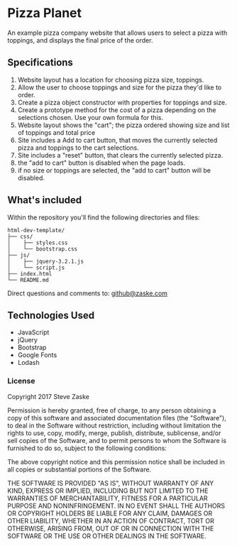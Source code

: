# Pizza Planet
An example pizza company website that allows users to select a pizza with toppings, and displays the final price of the order.

## Specifications
1. Website layout has a location for choosing pizza size, toppings.
2. Allow the user to choose toppings and size for the pizza they'd like to order.
3. Create a pizza object constructor with properties for toppings and size.
4. Create a prototype method for the cost of a pizza depending on the selections chosen. Use your own formula for this.
5. Website layout shows the "cart"; the pizza ordered showing size and list of toppings and total price
6. Site includes a Add to cart button, that moves the currently selected pizza and toppings to the cart selections.
7. Site includes a "reset" button, that clears the currently selected pizza.
8. the "add to cart" button is disabled when the page loads.
9. if no size or toppings are selected, the "add to cart" button will be disabled.


## What's included
Within the repository you'll find the following directories and files:

```
html-dev-template/
├── css/
│    ├── styles.css
│    └── bootstrap.css
├── js/
│    ├── jquery-3.2.1.js
│    └── script.js
├── index.html
└── README.md
```

Direct questions and comments to: [github@zaske.com](mailto:github@zaske.com)

## Technologies Used
* JavaScript
* jQuery
* Bootstrap
* Google Fonts
* Lodash

### License
Copyright 2017 Steve Zaske

Permission is hereby granted, free of charge, to any person obtaining a copy of this software and associated documentation files (the "Software"), to deal in the Software without restriction, including without limitation the rights to use, copy, modify, merge, publish, distribute, sublicense, and/or sell copies of the Software, and to permit persons to whom the Software is furnished to do so, subject to the following conditions:

The above copyright notice and this permission notice shall be included in all copies or substantial portions of the Software.

THE SOFTWARE IS PROVIDED "AS IS", WITHOUT WARRANTY OF ANY KIND, EXPRESS OR IMPLIED, INCLUDING BUT NOT LIMITED TO THE WARRANTIES OF MERCHANTABILITY, FITNESS FOR A PARTICULAR PURPOSE AND NONINFRINGEMENT. IN NO EVENT SHALL THE AUTHORS OR COPYRIGHT HOLDERS BE LIABLE FOR ANY CLAIM, DAMAGES OR OTHER LIABILITY, WHETHER IN AN ACTION OF CONTRACT, TORT OR OTHERWISE, ARISING FROM, OUT OF OR IN CONNECTION WITH THE SOFTWARE OR THE USE OR OTHER DEALINGS IN THE SOFTWARE.
